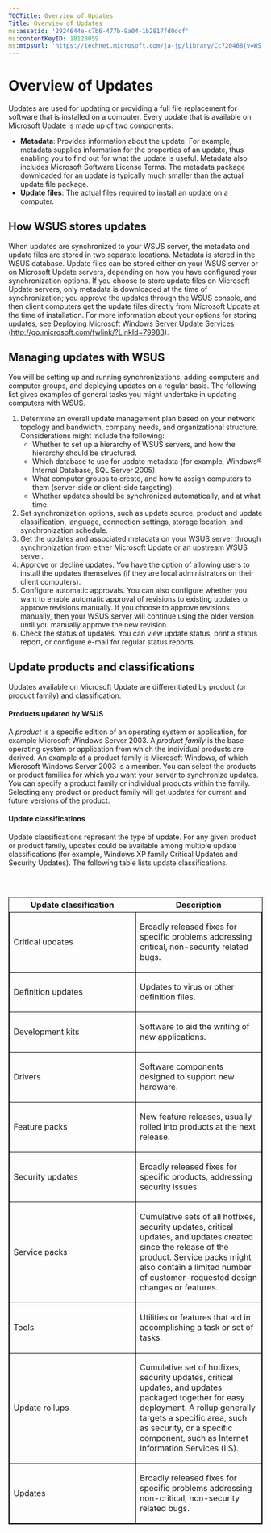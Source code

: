 ```yaml
---
TOCTitle: Overview of Updates
Title: Overview of Updates
ms:assetid: '2924644e-c7b6-477b-9a04-1b2817fd0dcf'
ms:contentKeyID: 18128059
ms:mtpsurl: 'https://technet.microsoft.com/ja-jp/library/Cc720468(v=WS.10)'
---
```


Overview of Updates
===================

Updates are used for updating or providing a full file replacement for software that is installed on a computer. Every update that is available on Microsoft Update is made up of two components:

-   **Metadata**: Provides information about the update. For example, metadata supplies information for the properties of an update, thus enabling you to find out for what the update is useful. Metadata also includes Microsoft Software License Terms. The metadata package downloaded for an update is typically much smaller than the actual update file package.
-   **Update files**: The actual files required to install an update on a computer.

How WSUS stores updates
-----------------------

When updates are synchronized to your WSUS server, the metadata and update files are stored in two separate locations. Metadata is stored in the WSUS database. Update files can be stored either on your WSUS server or on Microsoft Update servers, depending on how you have configured your synchronization options. If you choose to store update files on Microsoft Update servers, only metadata is downloaded at the time of synchronization; you approve the updates through the WSUS console, and then client computers get the update files directly from Microsoft Update at the time of installation. For more information about your options for storing updates, see [Deploying Microsoft Windows Server Update Services](http://go.microsoft.com/fwlink/?linkid=79983) (http://go.microsoft.com/fwlink/?LinkId=79983).

Managing updates with WSUS
--------------------------

You will be setting up and running synchronizations, adding computers and computer groups, and deploying updates on a regular basis. The following list gives examples of general tasks you might undertake in updating computers with WSUS.

1.  Determine an overall update management plan based on your network topology and bandwidth, company needs, and organizational structure. Considerations might include the following:
    -   Whether to set up a hierarchy of WSUS servers, and how the hierarchy should be structured.
    -   Which database to use for update metadata (for example, Windows® Internal Database, SQL Server 2005).
    -   What computer groups to create, and how to assign computers to them (server-side or client-side targeting).
    -   Whether updates should be synchronized automatically, and at what time.
2.  Set synchronization options, such as update source, product and update classification, language, connection settings, storage location, and synchronization schedule.
3.  Get the updates and associated metadata on your WSUS server through synchronization from either Microsoft Update or an upstream WSUS server.
4.  Approve or decline updates. You have the option of allowing users to install the updates themselves (if they are local administrators on their client computers).
5.  Configure automatic approvals. You can also configure whether you want to enable automatic approval of revisions to existing updates or approve revisions manually. If you choose to approve revisions manually, then your WSUS server will continue using the older version until you manually approve the new revision.
6.  Check the status of updates. You can view update status, print a status report, or configure e-mail for regular status reports.

Update products and classifications
-----------------------------------

Updates available on Microsoft Update are differentiated by product (or product family) and classification.

#### Products updated by WSUS

A *product* is a specific edition of an operating system or application, for example Microsoft Windows Server 2003. A *product family* is the base operating system or application from which the individual products are derived. An example of a product family is Microsoft Windows, of which Microsoft Windows Server 2003 is a member. You can select the products or product families for which you want your server to synchronize updates. You can specify a product family or individual products within the family. Selecting any product or product family will get updates for current and future versions of the product.

#### Update classifications

Update classifications represent the type of update. For any given product or product family, updates could be available among multiple update classifications (for example, Windows XP family Critical Updates and Security Updates). The following table lists update classifications.

###  

<p> </p>
<table style="border:1px solid black;">
<colgroup>
<col width="50%" />
<col width="50%" />
</colgroup>
<thead>
<tr class="header">
<th>Update classification</th>
<th>Description</th>
</tr>
</thead>
<tbody>
<tr class="odd">
<td style="border:1px solid black;"><p>Critical updates</p></td>
<td style="border:1px solid black;"><p>Broadly released fixes for specific problems addressing critical, non-security related bugs.</p></td>
</tr>  
<tr class="even">
<td style="border:1px solid black;"><p>Definition updates</p></td>
<td style="border:1px solid black;"><p>Updates to virus or other definition files.</p></td>
</tr>  
<tr class="odd">
<td style="border:1px solid black;"><p>Development kits</p></td>
<td style="border:1px solid black;"><p>Software to aid the writing of new applications.</p></td>
</tr>  
<tr class="even">
<td style="border:1px solid black;"><p>Drivers</p></td>
<td style="border:1px solid black;"><p>Software components designed to support new hardware.</p></td>
</tr>  
<tr class="odd">
<td style="border:1px solid black;"><p>Feature packs</p></td>
<td style="border:1px solid black;"><p>New feature releases, usually rolled into products at the next release.</p></td>
</tr>  
<tr class="even">
<td style="border:1px solid black;"><p>Security updates</p></td>
<td style="border:1px solid black;"><p>Broadly released fixes for specific products, addressing security issues.</p></td>
</tr>  
<tr class="odd">
<td style="border:1px solid black;"><p>Service packs</p></td>
<td style="border:1px solid black;"><p>Cumulative sets of all hotfixes, security updates, critical updates, and updates created since the release of the product. Service packs might also contain a limited number of customer-requested design changes or features.</p></td>
</tr>  
<tr class="even">
<td style="border:1px solid black;"><p>Tools</p></td>
<td style="border:1px solid black;"><p>Utilities or features that aid in accomplishing a task or set of tasks.</p></td>
</tr>  
<tr class="odd">
<td style="border:1px solid black;"><p>Update rollups</p></td>
<td style="border:1px solid black;"><p>Cumulative set of hotfixes, security updates, critical updates, and updates packaged together for easy deployment. A rollup generally targets a specific area, such as security, or a specific component, such as Internet Information Services (IIS).</p></td>
</tr>  
<tr class="even">
<td style="border:1px solid black;"><p>Updates</p></td>
<td style="border:1px solid black;"><p>Broadly released fixes for specific problems addressing non-critical, non-security related bugs.</p></td>
</tr>  
</tbody>  
</table>

